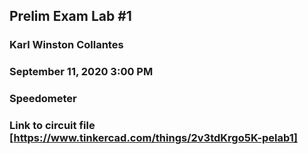## Prelim Exam Lab #1 
### Karl Winston Collantes
### September 11, 2020 3:00 PM
### Speedometer

### Link to circuit file [https://www.tinkercad.com/things/2v3tdKrgo5K-pelab1]